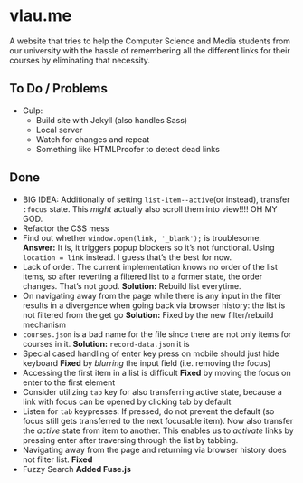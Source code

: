 # vlau.me

A website that tries to help the Computer Science and Media students from our university with the hassle of remembering all the different links for their courses by eliminating that necessity.

## To Do / Problems

- Gulp:
  - Build site with Jekyll (also handles Sass)
  - Local server
  - Watch for changes and repeat
  - Something like HTMLProofer to detect dead links

## Done

- BIG IDEA: Additionally of setting `list-item--active`(or instead), transfer `:focus` state. This *might* actually also scroll them into view!!!! OH MY GOD.
- Refactor the CSS mess
- Find out whether `window.open(link, '_blank');` is troublesome. **Answer:** It is, it triggers popup blockers so it’s not functional. Using `location = link` instead. I guess that’s the best for now.
- Lack of order. The current implementation knows no order of the list items, so after reverting a filtered list to a former state, the order changes. That’s not good. **Solution:** Rebuild list everytime.
- On navigating away from the page while there is any input in the filter results in a divergence when going back via browser history: the list is not filtered from the get go **Solution:** Fixed by the new filter/rebuild mechanism
- `courses.json` is a bad name for the file since there are not only items for courses in it. **Solution:** `record-data.json` it is
- Special cased handling of enter key press on mobile should just hide keyboard **Fixed** by *blurring* the input field (i.e. removing the focus)
- Accessing the first item in a list is difficult **Fixed** by moving the focus on enter to the first element
- Consider utilizing `tab` key for also transferring active state, because a link with focus can be opened by clicking tab by default
- Listen for `tab` keypresses: If pressed, do not prevent the default (so focus still gets transferred to the next focusable item). Now also transfer the *active* state from item to another. This enables us to *activate* links by pressing enter after traversing through the list by tabbing.
- Navigating away from the page and returning via browser history does not filter list. **Fixed**
- Fuzzy Search **Added Fuse.js**
